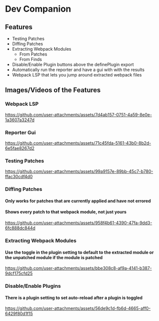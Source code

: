 # Dev Companion

## Features

-   Testing Patches
-   Diffing Patches
-   Extracting Webpack Modules
    -   From Patches
    -   From Finds
-   Disable/Enable Plugin buttons above the definePlugin export
-   Automatically run the reporter and have a gui with with the results
-   Webpack LSP that lets you jump around extracted webpack files

## Images/Videos of the Features

### Webpack LSP

https://github.com/user-attachments/assets/7d4ab157-0751-4a59-8e0e-1a3607a3247d

### Reporter Gui

https://github.com/user-attachments/assets/71c45fda-5161-43b0-8b2d-6e5fae8267d2

### Testing Patches

https://github.com/user-attachments/assets/99a9157e-89bb-45c7-b780-ffac30cdf4d0

### Diffing Patches
#### Only works for patches that are currently applied and have not errored
#### Shows every patch to that webpack module, not just yours

https://github.com/user-attachments/assets/958f4b61-4390-47fa-9dd3-6fc888dc844d

### Extracting Webpack Modules
#### Use the toggle in the plugin setting to default to the extracted module or the unpatched module if the module is patched

https://github.com/user-attachments/assets/bbe308c8-af9a-4141-b387-9dcf175cfd25

### Disable/Enable Plugins
#### There is a plugin setting to set auto-reload after a plugin is toggled

https://github.com/user-attachments/assets/56de9c1d-fb6d-4665-aff0-6429f80d1f15
